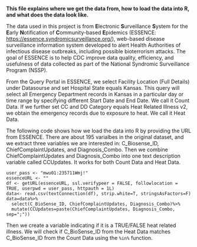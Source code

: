 **This file explains where we get the data from, how to load the data into R, and what does the data look like.**

The data used in this project is from **E**lectronic **S**urveillance **S**ystem for the **E**arly **N**otification of **C**ommunity-based 
**E**pidemics (ESSENCE: https://essence.syndromicsurveillance.org/), web-based disease surveillance information system developed to alert Health Authorities of infectious disease outbreaks, including possible  bioterrorism attacks. The goal of ESSENCE is to help CDC improve data quality, efficiency, and usefulness of data collected as part of the National Syndromic Surveillance Program (NSSP).

From the Query Portal in ESSENCE, we select Facility Location (Full Details) under Datasourse and set Hospital State equals Kansas. This query will select all Emergency Department records in Kansas in a particular day or time range by specifying different Start Date and End Date. We call it Count Data. If we further set CC and DD Category equals Heat Related Illness v2, we obtain the emergency records due to exposure to heat. We call it Heat Data.

The following code shows how we load the data into R by providing the URL from ESSENCE. There are about 195 varialbes in the original dataset, and we extract three variables we are interested in: C_Biosense_ID, ChiefComplaintUpdates, and Diagnosis_Combo. Then we combine ChiefComplaintUpdates and Diagnosis_Combo into one text description variable called CCUpdates. It works for both Count Data and Heat Data.

```
user_pass <- "mwu01:235711Wmj!"
essenceURL <- ""
df <- getURL(essenceURL, ssl.verifypeer = FALSE, followlocation = TRUE, userpwd = user_pass, httpauth = 1L)
data<- read.csv(textConnection(df), strip.white=T, stringsAsFactors=F)
data=data%>%
  select(C_BioSense_ID, ChiefComplaintUpdates, Diagnosis_Combo)%>%
  mutate(CCUpdates=paste(ChiefComplaintUpdates, Diagnosis_Combo, sep=";"))
```

Then we create a variable indicating if it is a TRUE/FALSE heat related illness. We will check if C_BioSense_ID from the Heat Data matches C_BioSense_ID from the Count Data using the `%in%` function.
